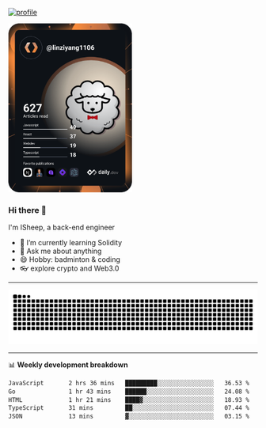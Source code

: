 [![profile](https://user-images.githubusercontent.com/54968314/208005045-e4b42f3b-833d-4242-bfcc-e764865553a2.svg)](https://www.calligrapher.ai/)

<a href="https://app.daily.dev/linziyang1106"><img src="/devcard.png" width="250" alt="ISheep's Dev Card"/></a>

### Hi there 🐏

I'm ISheep, a back-end engineer

- 🔭 I’m currently learning Solidity
- 💬 Ask me about anything
- 😄 Hobby: badminton & coding
- 👓 explore crypto and Web3.0

-------

![](https://raw.githubusercontent.com/ISheepp/ISheepp/output/github-contribution-grid-snake.svg)

-------

📊 **Weekly development breakdown**
<!--START_SECTION:waka-->

```txt
JavaScript       2 hrs 36 mins   █████████░░░░░░░░░░░░░░░░   36.53 %
Go               1 hr 43 mins    ██████░░░░░░░░░░░░░░░░░░░   24.08 %
HTML             1 hr 21 mins    ████▓░░░░░░░░░░░░░░░░░░░░   18.93 %
TypeScript       31 mins         ██░░░░░░░░░░░░░░░░░░░░░░░   07.44 %
JSON             13 mins         ▓░░░░░░░░░░░░░░░░░░░░░░░░   03.15 %
```

<!--END_SECTION:waka-->
